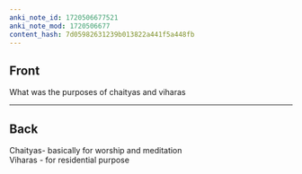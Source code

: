 ```yaml
---
anki_note_id: 1720506677521
anki_note_mod: 1720506677
content_hash: 7d05982631239b013822a441f5a448fb
---
```


## Front

What was the purposes of chaityas and viharas

<hr/>

## Back

Chaityas- basically for worship and meditation  
Viharas - for residential purpose
